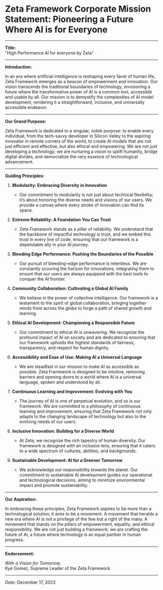 # **Zeta Framework Corporate Mission Statement: Pioneering a Future Where AI is for Everyone**

---

**Title:**  
"High Performance AI for everyone by Zeta"

---

**Introduction:**

In an era where artificial intelligence is reshaping every facet of human life, Zeta Framework emerges as a beacon of empowerment and innovation. Our vision transcends the traditional boundaries of technology, envisioning a future where the transformative power of AI is a common tool, accessible and usable by all. Our mission is to demystify the complexities of AI model development, rendering it a straightforward, inclusive, and universally accessible endeavor.

---

**Our Grand Purpose:**

Zeta Framework is dedicated to a singular, noble purpose: to enable every individual, from the tech-savvy developer in Silicon Valley to the aspiring innovator in remote corners of the world, to create AI models that are not just efficient and effective, but also ethical and empowering. We are not just developing a technology; we are nurturing a vision to uplift humanity, bridge digital divides, and democratize the very essence of technological advancement.

---

**Guiding Principles:**

1. **Modularity: Embracing Diversity in Innovation**  
   - Our commitment to modularity is not just about technical flexibility; it’s about honoring the diverse needs and visions of our users. We provide a canvas where every stroke of innovation can find its space.

2. **Extreme Reliability: A Foundation You Can Trust**  
   - Zeta Framework stands as a pillar of reliability. We understand that the backbone of impactful technology is trust, and we embed this trust in every line of code, ensuring that our framework is a dependable ally in your AI journey.

3. **Bleeding Edge Performance: Pushing the Boundaries of the Possible**  
   - Our pursuit of bleeding-edge performance is relentless. We are constantly scouring the horizon for innovations, integrating them to ensure that our users are always equipped with the best tools to conquer the AI frontier.

4. **Community Collaboration: Cultivating a Global AI Family**  
   - We believe in the power of collective intelligence. Our framework is a testament to the spirit of global collaboration, bringing together minds from across the globe to forge a path of shared growth and learning.

5. **Ethical AI Development: Championing a Responsible Future**  
   - Our commitment to ethical AI is unwavering. We recognize the profound impact of AI on society and are dedicated to ensuring that our framework upholds the highest standards of fairness, transparency, and respect for human dignity.

6. **Accessibility and Ease of Use: Making AI a Universal Language**  
   - We are steadfast in our mission to make AI as accessible as possible. Zeta Framework is designed to be intuitive, removing barriers and opening doors to a world where AI is a universal language, spoken and understood by all.

7. **Continuous Learning and Improvement: Evolving with You**  
   - The journey of AI is one of perpetual evolution, and so is our framework. We are committed to a philosophy of continuous learning and improvement, ensuring that Zeta Framework not only adapts to the changing landscape of technology but also to the evolving needs of our users.

8. **Inclusive Innovation: Building for a Diverse World**  
   - At Zeta, we recognize the rich tapestry of human diversity. Our framework is designed with an inclusive lens, ensuring that it caters to a wide spectrum of cultures, abilities, and backgrounds.

9. **Sustainable Development: AI for a Greener Tomorrow**  
   - We acknowledge our responsibility towards the planet. Our commitment to sustainable AI development guides our operational and technological decisions, aiming to minimize environmental impact and promote sustainability.

---

**Our Aspiration:**

In embracing these principles, Zeta Framework aspires to be more than a technological solution; it aims to be a movement. A movement that heralds a new era where AI is not a privilege of the few but a right of the many. A movement that stands on the pillars of empowerment, equality, and ethical responsibility. We are not just building a framework; we are crafting the future of AI, a future where technology is an equal partner in human progress.

---

**Endorsement:**

*With a Vision for Tomorrow,*  
Kye Gomez, Supreme Leader of the Zeta Framework 

---

*Date:* December 17, 2023

